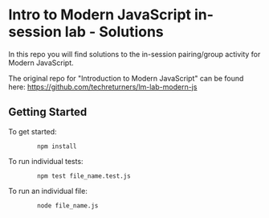 # Intro to Modern JavaScript in-session lab - Solutions

In this repo you will find solutions to the in-session pairing/group activity for Modern JavaScript.

The original repo for "Introduction to Modern JavaScript" can be found here: https://github.com/techreturners/lm-lab-modern-js

## Getting Started

To get started:

            npm install

To run individual tests:

            npm test file_name.test.js

To run an individual file:

            node file_name.js
